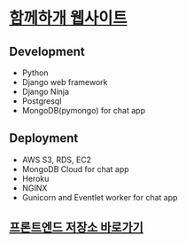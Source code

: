 # [함께하개 웹사이트](https://withdog.me)

## Development
- Python
- Django web framework
- Django Ninja
- Postgresql
- MongoDB(pymongo) for chat app

## Deployment
- AWS S3, RDS, EC2
- MongoDB Cloud for chat app
- Heroku
- NGINX
- Gunicorn and Eventlet worker for chat app

## [프론트엔드 저장소 바로가기](https://github.com/kseul/with_dog)

